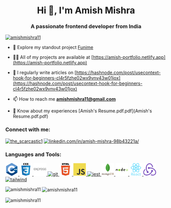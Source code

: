 <h1 align="center">Hi 👋, I'm Amish Mishra</h1>
<h3 align="center">A passionate frontend developer from India</h3>

<p align="left"> <a href="https://github.com/ryo-ma/github-profile-trophy"><img src="https://github-profile-trophy.vercel.app/?username=amishmishra11" alt="amishmishra11" /></a> </p>

- 🔭 Explore my standout project [Funime](https://github.com/AmishMishra11/funime)

- 👨‍💻 All of my projects are available at [https://amish-portfolio.netlify.app](https://amish-portfolio.netlify.app)

- 📝 I regularly write articles on [https://hashnode.com/post/usecontext-hook-for-beginners-cl4r5fzhe02wx9vnv43w01jox](https://hashnode.com/post/usecontext-hook-for-beginners-cl4r5fzhe02wx9vnv43w01jox)

- 📫 How to reach me **amishmishra11@gmail.com**

- 📄 Know about my experiences [Amish's Resume.pdf.pdf](Amish's Resume.pdf.pdf)

<h3 align="left">Connect with me:</h3>
<p align="left">
<a href="https://twitter.com/the_scarcastic1" target="blank"><img align="center" src="https://raw.githubusercontent.com/rahuldkjain/github-profile-readme-generator/master/src/images/icons/Social/twitter.svg" alt="the_scarcastic1" height="30" width="40" /></a>
<a href="https://linkedin.com/in/linkedin.com/in/amish-mishra-98b43221a/" target="blank"><img align="center" src="https://raw.githubusercontent.com/rahuldkjain/github-profile-readme-generator/master/src/images/icons/Social/linked-in-alt.svg" alt="linkedin.com/in/amish-mishra-98b43221a/" height="30" width="40" /></a>
</p>

<h3 align="left">Languages and Tools:</h3>
<p align="left"> <a href="https://www.w3schools.com/cpp/" target="_blank" rel="noreferrer"> <img src="https://raw.githubusercontent.com/devicons/devicon/master/icons/cplusplus/cplusplus-original.svg" alt="cplusplus" width="40" height="40"/> </a> <a href="https://www.w3schools.com/css/" target="_blank" rel="noreferrer"> <img src="https://raw.githubusercontent.com/devicons/devicon/master/icons/css3/css3-original-wordmark.svg" alt="css3" width="40" height="40"/> </a> <a href="https://expressjs.com" target="_blank" rel="noreferrer"> <img src="https://raw.githubusercontent.com/devicons/devicon/master/icons/express/express-original-wordmark.svg" alt="express" width="40" height="40"/> </a> <a href="https://git-scm.com/" target="_blank" rel="noreferrer"> <img src="https://www.vectorlogo.zone/logos/git-scm/git-scm-icon.svg" alt="git" width="40" height="40"/> </a> <a href="https://www.w3.org/html/" target="_blank" rel="noreferrer"> <img src="https://raw.githubusercontent.com/devicons/devicon/master/icons/html5/html5-original-wordmark.svg" alt="html5" width="40" height="40"/> </a> <a href="https://developer.mozilla.org/en-US/docs/Web/JavaScript" target="_blank" rel="noreferrer"> <img src="https://raw.githubusercontent.com/devicons/devicon/master/icons/javascript/javascript-original.svg" alt="javascript" width="40" height="40"/> </a> <a href="https://jestjs.io" target="_blank" rel="noreferrer"> <img src="https://www.vectorlogo.zone/logos/jestjsio/jestjsio-icon.svg" alt="jest" width="40" height="40"/> </a> <a href="https://www.mongodb.com/" target="_blank" rel="noreferrer"> <img src="https://raw.githubusercontent.com/devicons/devicon/master/icons/mongodb/mongodb-original-wordmark.svg" alt="mongodb" width="40" height="40"/> </a> <a href="https://nodejs.org" target="_blank" rel="noreferrer"> <img src="https://raw.githubusercontent.com/devicons/devicon/master/icons/nodejs/nodejs-original-wordmark.svg" alt="nodejs" width="40" height="40"/> </a> <a href="https://reactjs.org/" target="_blank" rel="noreferrer"> <img src="https://raw.githubusercontent.com/devicons/devicon/master/icons/react/react-original-wordmark.svg" alt="react" width="40" height="40"/> </a> <a href="https://redux.js.org" target="_blank" rel="noreferrer"> <img src="https://raw.githubusercontent.com/devicons/devicon/master/icons/redux/redux-original.svg" alt="redux" width="40" height="40"/> </a> <a href="https://tailwindcss.com/" target="_blank" rel="noreferrer"> <img src="https://www.vectorlogo.zone/logos/tailwindcss/tailwindcss-icon.svg" alt="tailwind" width="40" height="40"/> </a> </p>

<p><img align="left" src="https://github-readme-stats.vercel.app/api/top-langs?username=amishmishra11&show_icons=true&locale=en&layout=compact" alt="amishmishra11" /></p>

<p>&nbsp;<img align="center" src="https://github-readme-stats.vercel.app/api?username=amishmishra11&show_icons=true&locale=en" alt="amishmishra11" /></p>

<p><img align="center" src="https://github-readme-streak-stats.herokuapp.com/?user=amishmishra11&" alt="amishmishra11" /></p>
